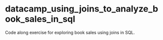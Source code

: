 # datacamp_using_joins_to_analyze_book_sales_in_sql
Code along exercise for exploring book sales using joins in SQL. 
